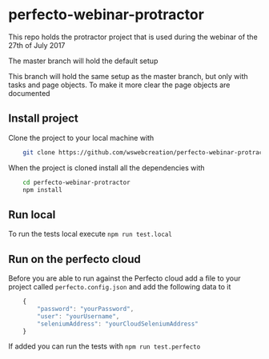 # perfecto-webinar-protractor
This repo holds the protractor project that is used during the webinar of the 27th of July 2017

The master branch will hold the default setup

This branch will hold the same setup as the master branch, but only with tasks and page objects. To make it more clear the page objects are documented


## Install project
Clone the project to your local machine with 

```bash
    git clone https://github.com/wswebcreation/perfecto-webinar-protractor.git
```

When the project is cloned install all the dependencies with

```bash
    cd perfecto-webinar-protractor
    npm install
```

## Run local
To run the tests local execute `npm run test.local`

## Run on the perfecto cloud
Before you are able to run against the Perfecto cloud add a file to your project called `perfecto.config.json` and add the following data to it

```javascript
    {
        "password": "yourPassword",
        "user": "yourUsername",
        "seleniumAddress": "yourCloudSeleniumAddress"
    }
```

If added you can run the tests with `npm run test.perfecto`
